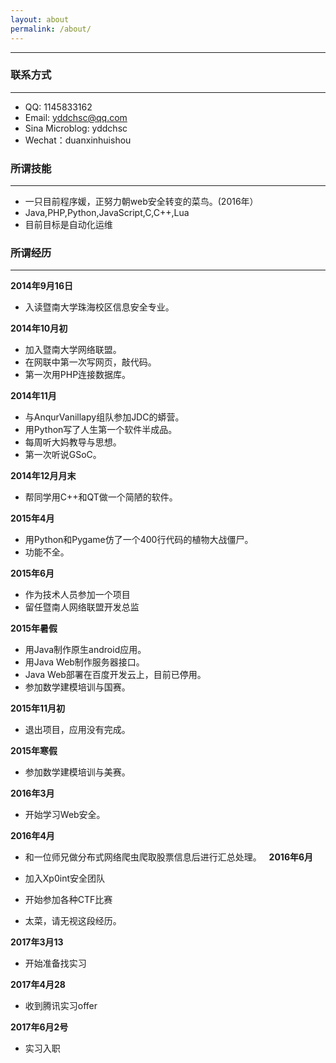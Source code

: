 ```yaml
---
layout: about
permalink: /about/
---
```

---

### 联系方式

***

+ QQ: 1145833162
+ Email: yddchsc@qq.com
+ Sina Microblog: yddchsc
+ Wechat：duanxinhuishou

### 所谓技能

***

+ 一只目前程序媛，正努力朝web安全转变的菜鸟。(2016年）
+ Java,PHP,Python,JavaScript,C,C++,Lua
+ 目前目标是自动化运维
 
### 所谓经历

***

**2014年9月16日**


+ 入读暨南大学珠海校区信息安全专业。


**2014年10月初**


+ 加入暨南大学网络联盟。
+ 在网联中第一次写网页，敲代码。
+ 第一次用PHP连接数据库。


**2014年11月**


+ 与AnqurVanillapy组队参加JDC的蟒营。
+ 用Python写了人生第一个软件半成品。
+ 每周听大妈教导与思想。
+ 第一次听说GSoC。


**2014年12月月末**

+ 帮同学用C++和QT做一个简陋的软件。


**2015年4月**

+ 用Python和Pygame仿了一个400行代码的植物大战僵尸。
+ 功能不全。


**2015年6月**

+ 作为技术人员参加一个项目
+ 留任暨南人网络联盟开发总监


**2015年暑假**

+ 用Java制作原生android应用。
+ 用Java Web制作服务器接口。
+ Java Web部署在百度开发云上，目前已停用。
+ 参加数学建模培训与国赛。


**2015年11月初**

+ 退出项目，应用没有完成。


**2015年寒假**

+ 参加数学建模培训与美赛。


**2016年3月**

+ 开始学习Web安全。

**2016年4月**

+ 和一位师兄做分布式网络爬虫爬取股票信息后进行汇总处理。
 
**2016年6月**

+ 加入Xp0int安全团队
+ 开始参加各种CTF比赛
+ 太菜，请无视这段经历。

**2017年3月13**

+ 开始准备找实习

**2017年4月28**

+ 收到腾讯实习offer

**2017年6月2号**

+ 实习入职

